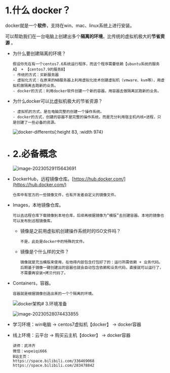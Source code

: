 # 1.什么 docker？

docker就是一个**软件**，支持在win、mac、linux系统上进行安装。

可以帮助我们在一台电脑上创建出多个**隔离的环境**，比传统的虚拟机极大的**节省资源** 。
- 为什么要创建隔离的环境？
  
  ```
  假设你先在有一个centos7.6系统运行程序，而这个程序需要依赖【ubuntu系统的服务A】 + 【centos7.9的服务B】
  - 传统的方式：买新服务器
  - 虚拟化方式：在原来的NB服务器上利用虚拟化技术创建虚拟机（vmware、kvm等），用虚拟机做隔离去跑新的业务。
  - docker的方式：利用docker软件创建一个新的容器，用容器去做隔离区跑新的业务。
  ```
- 为什么docker可以比虚拟机极大的节省资源？
  
  ```
  - 虚拟机的方式，是在电脑完整的创建一个操作系统。
  - docker的方式，创建的容器不是完整的操作系统，而是充分利用宿主机内核+进程，只是创建了一些必备的资源。
  ```
  
  ![docker-differents](https://file+.vscode-resource.vscode-cdn.net/c%3A/Users/natlq/Downloads/docker-%E8%AF%BE%E4%BB%B6/assets/docker-differents.svg){:height 83, :width 974}
- # 2.必备概念
  
  ![image-20230529115643691](https://file+.vscode-resource.vscode-cdn.net/c%3A/Users/natlq/Downloads/docker-%E8%AF%BE%E4%BB%B6/assets/image-20230529115643691.png)
- DockerHub，远程镜像仓库。[https://hub.docker.com/](https://hub.docker.com/)
  
  ```
  仓库中有官方的一些镜像文件，也有开发者自定义的镜像文件。
  ```
- Images，本地镜像仓库。
  
  ```
  可以去远程仓库下载镜像到本地仓库，后续再根据镜像为“模版”去创建容器。本地的镜像也可以发布到远程镜像库。
  ```
	- 镜像是之前用虚拟机创建操作系统时的ISO文件吗？
	  
	  ```
	  不是，此处是docker中的特殊的文件。
	  ```
	- 镜像是个什么样的文件？
	  
	  ```
	  镜像就是充当模版来使用，在他得内部包含打包好了的：运行所需依赖 + 业务代码。
	  后期基于镜像一键创建出的容器也就会自动包含依赖和业务代码，直接就可以运行了，不需要再安装+拷贝代码了。
	  ```
- Containers，容器。
  
  ```
  容器就是根据镜像创造出来的一个个隔离的环境。
  ```
  
  ![docker架构](https://file+.vscode-resource.vscode-cdn.net/c%3A/Users/natlq/Downloads/docker-%E8%AF%BE%E4%BB%B6/assets/docker%E6%9E%B6%E6%9E%84.png)# 3.环境准备
  
  ![image-20230528074433855](https://file+.vscode-resource.vscode-cdn.net/c%3A/Users/natlq/Downloads/docker-%E8%AF%BE%E4%BB%B6/assets/image-20230528074433855.png)
- 学习环境：win电脑 -> centos7虚拟机【docker】 -> docker容器
- 线上环境：云平台 -> 购买云主机【docker】 -> docker容器
  
  ```
  讲师：武沛齐
  微信：wupeiqi666
  B站主页：
  https://space.bilibili.com/336469068
  https://space.bilibili.com/283478842
  ```
